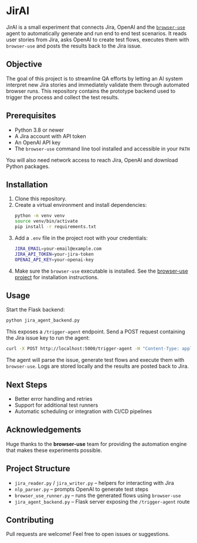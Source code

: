 # JirAI

JirAI is a small experiment that connects Jira, OpenAI and the [`browser-use`](https://github.com/browser-use/browser-use) agent to automatically generate and run end to end test scenarios. It reads user stories from Jira, asks OpenAI to create test flows, executes them with `browser-use` and posts the results back to the Jira issue.

## Objective
The goal of this project is to streamline QA efforts by letting an AI system interpret new Jira stories and immediately validate them through automated browser runs. This repository contains the prototype backend used to trigger the process and collect the test results.

## Prerequisites
- Python 3.8 or newer
- A Jira account with API token
- An OpenAI API key
- The `browser-use` command line tool installed and accessible in your `PATH`

You will also need network access to reach Jira, OpenAI and download Python packages.

## Installation
1. Clone this repository.
2. Create a virtual environment and install dependencies:
   ```bash
   python -m venv venv
   source venv/bin/activate
   pip install -r requirements.txt
   ```
3. Add a `.env` file in the project root with your credentials:
   ```bash
   JIRA_EMAIL=your-email@example.com
   JIRA_API_TOKEN=your-jira-token
   OPENAI_API_KEY=your-openai-key
   ```
4. Make sure the `browser-use` executable is installed. See the [browser-use project](https://github.com/browser-use/browser-use) for installation instructions.

## Usage
Start the Flask backend:
```bash
python jira_agent_backend.py
```
This exposes a `/trigger-agent` endpoint. Send a POST request containing the Jira issue key to run the agent:
```bash
curl -X POST http://localhost:5000/trigger-agent -H "Content-Type: application/json" -d '{"issueKey": "ABC-123"}'
```
The agent will parse the issue, generate test flows and execute them with `browser-use`. Logs are stored locally and the results are posted back to Jira.

## Next Steps
- Better error handling and retries
- Support for additional test runners
- Automatic scheduling or integration with CI/CD pipelines

## Acknowledgements
Huge thanks to the **browser-use** team for providing the automation engine that makes these experiments possible.

## Project Structure
- `jira_reader.py` / `jira_writer.py` – helpers for interacting with Jira
- `nlp_parser.py` – prompts OpenAI to generate test steps
- `browser_use_runner.py` – runs the generated flows using `browser-use`
- `jira_agent_backend.py` – Flask server exposing the `/trigger-agent` route

## Contributing
Pull requests are welcome! Feel free to open issues or suggestions.

